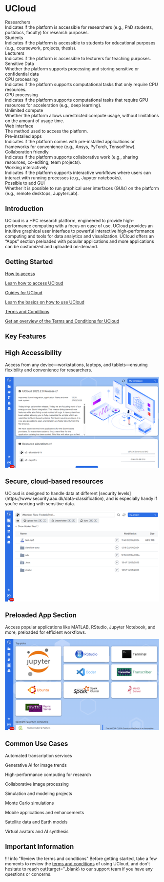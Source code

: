 # UCloud

<div class="tag-container">
    <div class="tag-item">
        <div class="tag">Researchers<i class="bi bi-check-lg"></i></div>
        <div class="tooltip">Indicates if the platform is accessible for researchers (e.g., PhD students, postdocs, faculty) for research purposes.</div>
    </div>
    <div class="tag-item">
        <div class="tag">Students<i class="bi bi-check-lg"></i></div>
        <div class="tooltip">Indicates if the platform is accessible to students for educational purposes (e.g., coursework, projects, thesis).</div>
    </div>
    <div class="tag-item">
        <div class="tag">Lecturers<i class="bi bi-check-lg"></i></div>
        <div class="tooltip">Indicates if the platform is accessible to lecturers for teaching purposes.</div>
    </div>
    <div class="tag-item">
        <div class="tag">Sensitive Data<i class="bi bi-check-lg"></i></div>
        <div class="tooltip">Whether the platform supports processing and storing sensitive or confidential data</div>
    </div>
    <div class="tag-item">
        <div class="tag">CPU processing<i class="bi bi-check-lg"></i></div>
        <div class="tooltip">Indicates if the platform supports computational tasks that only require CPU resources.</div>
    </div>
    <div class="tag-item">
        <div class="tag">GPU processing<i class="bi bi-check-lg"></i></div>
        <div class="tooltip">Indicates if the platform supports computational tasks that require GPU resources for acceleration (e.g., deep learning).</div>
    </div>
    <div class="tag-item">
        <div class="tag">Unlimited compute<i class="bi bi-x-lg"></i></div>
        <div class="tooltip">Whether the platform allows unrestricted compute usage, without limitations on the amount of usage time.</div>
    </div>
    <div class="tag-item">
        <div class="tag">Web interface<i class="bi bi-check-lg"></i></div>
        <div class="tooltip">The method used to access the platform.</div>
    </div>
    <div class="tag-item">
        <div class="tag">Pre-installed apps<i class="bi bi-check-lg"></i></div>
        <div class="tooltip">Indicates if the platform comes with pre-installed applications or frameworks for convenience (e.g., Ansys, PyTorch, TensorFlow).</div>
    </div>
    <div class="tag-item">
        <div class="tag">Collaboration friendly<i class="bi bi-check-lg"></i></div>
        <div class="tooltip">Indicates if the platform supports collaborative work (e.g., sharing resources, co-editing, team projects).</div>
    </div>
    <div class="tag-item">
        <div class="tag">Working interactively<i class="bi bi-check-lg"></i></div>
        <div class="tooltip">Indicates if the platform supports interactive workflows where users can interact with running processes (e.g., Jupyter notebooks).</div>
    </div>
    <div class="tag-item">
        <div class="tag">Possible to add GUI<i class="bi bi-check-lg"></i></div>
        <div class="tooltip">Whether it is possible to run graphical user interfaces (GUIs) on the platform (e.g., remote desktops, JupyterLab).</div>
    </div>
</div>

## Introduction

UCloud is a HPC research platform, engineered to provide high-performance computing with a focus on ease of use. UCloud provides an intuitive graphical user interface to powerful interactive high-performance computing and tools for data analytics and visualization. UCloud offers an “Apps” section preloaded with popular applications and more applications can be customized and uploaded on-demand.

## Getting Started

<div class="custom-grid-3">
    <a href="/ucloud/how-to-access/" class="custom-grid-item">
        <i class="custom-grid-icon bi bi-file-lock2-fill"></i>
        <p class="custom-grid-title">How to access</p>
        <p class="custom-grid-content">Learn how to access UCloud</p>
    </a>
    <a href="/ucloud/guides/getting-started/before-you-begin/" class="custom-grid-item">
        <i class="custom-grid-icon bi bi-map-fill"></i>
        <p class="custom-grid-title">Guides for UCloud</p>
        <p class="custom-grid-content">Learn the basics on how to use UCloud</p>
    </a>
    <a href="/ucloud/terms-and-conditions/" class="custom-grid-item">
        <i class="custom-grid-icon bi bi-file-text-fill"></i>
        <p class="custom-grid-title">Terms and Conditions</p>
        <p class="custom-grid-content">Get an overview of the Terms and Conditions for UCloud</p>
    </a>
</div>


## Key Features

<div class="custom-grid-3">
    <div class="custom-grid-item">
        <h2>High Accessibility</h2>
        <p class="custom-grid-feature">Access from any device—workstations, laptops, and tablets—ensuring flexibility and convenience for researchers.</p>
        <img src="/assets/img/UCloud/ucloud-feature-1.png">
    </div>
    <div class="custom-grid-item">
        <h2>Secure, cloud-based resources</h2>
        <p class="custom-grid-feature">UCloud is designed to handle data at different [security levels](https://www.security.aau.dk/data-classification), and is especially handy if you’re working with sensitive data.</p>
        <img src="/assets/img/UCloud/ucloud-feature-2.png">
    </div>
    <div class="custom-grid-item">
        <h2>Preloaded App Section</h2>
        <p class="custom-grid-feature">Access popular applications like MATLAB, RStudio, Jupyter Notebook, and more, preloaded for efficient workflows.</p>
        <img src="/assets/img/UCloud/ucloud-feature-3.png">
    </div>
</div>

## Common Use Cases

<div class="custom-grid-3">
    <div class="custom-usecase-item">
        <i class="custom-usecase-icon bi bi-text-paragraph"></i>
        <p class="custom-usecase-text">Automated transcription services</p>
    </div>
    <div class="custom-usecase-item">
        <i class="custom-usecase-icon bi bi-image"></i>
        <p class="custom-usecase-text">Generative AI for image trends</p>
    </div>
    <div class="custom-usecase-item">
        <i class="custom-usecase-icon bi bi-cpu"></i>
        <p class="custom-usecase-text">High-performance computing for research</p>
    </div>
    <div class="custom-usecase-item">
        <i class="custom-usecase-icon bi bi-images"></i>
        <p class="custom-usecase-text">Collaborative image processing</p>
    </div>
    <div class="custom-usecase-item">
        <i class="custom-usecase-icon bi bi-diagram-3"></i>
        <p class="custom-usecase-text">Simulation and modeling projects</p>
    </div>
    <div class="custom-usecase-item">
        <i class="custom-usecase-icon bi bi-diagram-2"></i>
        <p class="custom-usecase-text">Monte Carlo simulations</p>
    </div>
    <div class="custom-usecase-item">
        <i class="custom-usecase-icon bi bi-phone"></i>
        <p class="custom-usecase-text">Mobile applications and enhancements</p>
    </div>
    <div class="custom-usecase-item">
        <i class="custom-usecase-icon bi bi-globe"></i>
        <p class="custom-usecase-text">Satellite data and Earth models</p>
    </div>
    <div class="custom-usecase-item">
        <i class="custom-usecase-icon bi bi-person"></i>
        <p class="custom-usecase-text">Virtual avatars and AI synthesis</p>
    </div>
</div>

## Important Information

!!! info "Review the terms and conditions"
    Before getting started, take a few moments to review the [terms and conditions](/ucloud/terms-and-conditions/) of using UCloud, and don't hesitate to [reach out](https://serviceportal.aau.dk/serviceportal?id=emp_taxonomy_topic&topic_id=82a253e8838fc21053711d447daad328){target="_blank} to our support team if you have any questions or concerns.